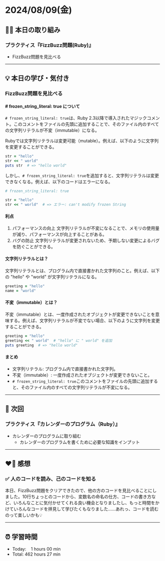 # 2024/08/09(金)
## ✍🏻 本日の取り組み
### プラクティス『FizzBuzz問題(Ruby)』
- FizzBuzz問題を見比べる

---


## 💡 本日の学び・気付き
### FizzBuzz問題を見比べる
#### # frozen_string_literal: true について
`# frozen_string_literal: true`は、Ruby 2.3以降で導入されたマジックコメント。このコメントをファイルの先頭に追加することで、そのファイル内のすべての文字列リテラルが不変（immutable）になる。

Rubyでは文字列リテラルは変更可能（mutable）。例えば、以下のように文字列を変更することができる。
```ruby
str = "hello"
str << " world"
puts str  # => "hello world"
```
しかし、`# frozen_string_literal: true`を追加すると、文字列リテラルは変更できなくなる。例えば、以下のコードはエラーになる。
```ruby
# frozen_string_literal: true

str = "hello"
str << " world"  # => エラー: can't modify frozen String
```

#### 利点
1. パフォーマンスの向上
文字列リテラルが不変になることで、メモリの使用量が減り、パフォーマンスが向上することがある。
2. バグの防止
文字列リテラルが変更されないため、予期しない変更によるバグを防ぐことができる。

#### 文字列リテラルとは？
文字列リテラルとは、プログラム内で直接書かれた文字列のこと。例えば、以下の "hello" や "world" が文字列リテラルになる。
```ruby
greeting = "hello"
name = "world"
```

#### 不変（immutable）とは？
不変（immutable）とは、一度作成されたオブジェクトが変更できないことを意味する。例えば、文字列リテラルが不変でない場合、以下のように文字列を変更することができる。
```ruby
greeting = "hello"
greeting << " world"  # "hello" に " world" を追加
puts greeting  # => "hello world"
```

#### まとめ
- 文字列リテラル: プログラム内で直接書かれた文字列。
- 不変（immutable）: 一度作成されたオブジェクトが変更できないこと。
- `# frozen_string_literal: true`このコメントをファイルの先頭に追加すると、そのファイル内のすべての文字列リテラルが不変になる。

---


## 📍 次回
### プラクティス『カレンダーのプログラム（Ruby）』
- カレンダーのプログラムに取り組む
   - カレンダーのプログラムを書くために必要な知識をインプット

---


## ❤️‍🔥 感想
### ✅ 人のコードを読み、己のコードを知る
本日、FizzBuzz問題をクリアできたので、他の方のコードを見比べることにしました。10行ちょっとのコードから、変数名の命名の仕方、コードの書き方など、いろんなことに気付かせてくれる良い機会となりましたし、もっと時間をかけていろんなコードを拝見して学びたくもなりました......あれっ、コードを読むのって楽しいかも💡

---


## ⏰ 学習時間
- Today:&nbsp;&nbsp;&nbsp; 1 hours 00 min
- Total: 462 hours 27 min

